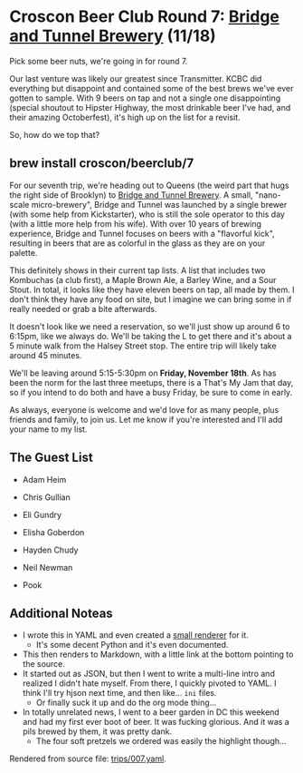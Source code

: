 # Croscon Beer Club Round 7: [Bridge and Tunnel Brewery](http://bridgeandtunnelbrewery.com/wordpress1/) (11/18)

Pick some beer nuts, we're going in for round 7.

Our last venture was likely our greatest since Transmitter. KCBC did
everything but disappoint and contained some of the best brews we've ever
gotten to sample. With 9 beers on tap and not a single one disappointing
(special shoutout to Hipster Highway, the most drinkable beer I've had, and
their amazing Octoberfest), it's high up on the list for a revisit.

So, how do we top that?


## brew install croscon/beerclub/7

For our seventh trip, we're heading out to Queens (the weird part that hugs 
the right side of Brooklyn) to [Bridge and Tunnel
Brewery](http://bridgeandtunnelbrewery.com/wordpress1/). A small, "nano-scale
micro-brewery", Bridge and Tunnel was launched by a single brewer (with some help
from Kickstarter), who is still the sole operator to this day (with a little more
help from his wife). With over 10 years of brewing experience, Bridge and Tunnel
focuses on beers with a "flavorful kick", resulting in beers that are as colorful
in the glass as they are on your palette.

This definitely shows in their current tap lists. A list that includes two
Kombuchas (a club first), a Maple Brown Ale, a Barley Wine, and a Sour Stout.
In total, it looks like they have eleven beers on tap, all made by them. I
don't think they have any food on site, but I imagine we can bring some in if
really needed or grab a bite afterwards.

It doesn't look like we need a reservation, so we'll just show up around 6 to
6:15pm, like we always do. We'll be taking the L to get there and it's about
a 5 minute walk from the Halsey Street stop. The entire trip will likely take
around 45 minutes.

We'll be leaving around 5:15-5:30pm on **Friday, November 18th**. As has been
the norm for the last three meetups, there is a That's My Jam that day, so if
you intend to do both and have a busy Friday, be sure to come in early.

As always, everyone is welcome and we'd love for as many people, plus friends
and family, to join us. Let me know if you're interested and I'll add your
name to my list.


## The Guest List


* Adam Heim

* Chris Gullian

* Eli Gundry

* Elisha Goberdon

* Hayden Chudy

* Neil Newman

* Pook

## Additional Noteas

- I wrote this in YAML and even created a [small renderer](https://github.com/hjc1710/ccbc/blob/master/tools/renderer.py) for it.
  - It's some decent Python and it's even documented.
- This then renders to Markdown, with a little link at the bottom pointing to
  the source.
- It started out as JSON, but then I went to write a multi-line intro and
  realized I didn't hate myself. From there, I quickly pivoted to YAML.
  I think I'll try hjson next time, and then like... `ini` files.
  - Or finally suck it up and do the org mode thing...
- In totally unrelated news, I went to a beer garden in DC this weekend and
  had my first ever boot of beer. It was fucking glorious. And it was a pils
  brewed by them, it was pretty dank.
  - The four soft pretzels we ordered was easily the highlight though...


Rendered from source file: [trips/007.yaml](/trips/007.yaml).